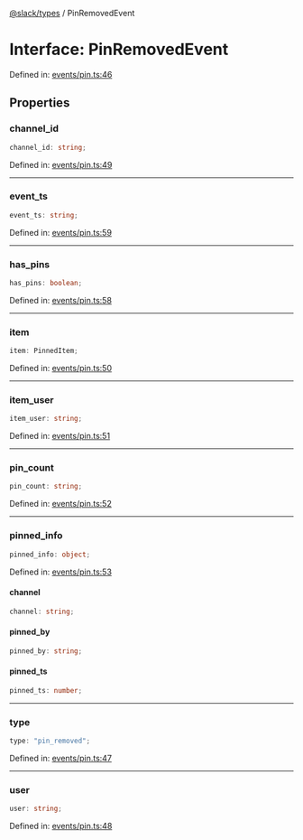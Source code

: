 [@slack/types](../index.md) / PinRemovedEvent

# Interface: PinRemovedEvent

Defined in: [events/pin.ts:46](https://github.com/slackapi/node-slack-sdk/blob/main/packages/types/src/events/pin.ts#L46)

## Properties

### channel\_id

```ts
channel_id: string;
```

Defined in: [events/pin.ts:49](https://github.com/slackapi/node-slack-sdk/blob/main/packages/types/src/events/pin.ts#L49)

***

### event\_ts

```ts
event_ts: string;
```

Defined in: [events/pin.ts:59](https://github.com/slackapi/node-slack-sdk/blob/main/packages/types/src/events/pin.ts#L59)

***

### has\_pins

```ts
has_pins: boolean;
```

Defined in: [events/pin.ts:58](https://github.com/slackapi/node-slack-sdk/blob/main/packages/types/src/events/pin.ts#L58)

***

### item

```ts
item: PinnedItem;
```

Defined in: [events/pin.ts:50](https://github.com/slackapi/node-slack-sdk/blob/main/packages/types/src/events/pin.ts#L50)

***

### item\_user

```ts
item_user: string;
```

Defined in: [events/pin.ts:51](https://github.com/slackapi/node-slack-sdk/blob/main/packages/types/src/events/pin.ts#L51)

***

### pin\_count

```ts
pin_count: string;
```

Defined in: [events/pin.ts:52](https://github.com/slackapi/node-slack-sdk/blob/main/packages/types/src/events/pin.ts#L52)

***

### pinned\_info

```ts
pinned_info: object;
```

Defined in: [events/pin.ts:53](https://github.com/slackapi/node-slack-sdk/blob/main/packages/types/src/events/pin.ts#L53)

#### channel

```ts
channel: string;
```

#### pinned\_by

```ts
pinned_by: string;
```

#### pinned\_ts

```ts
pinned_ts: number;
```

***

### type

```ts
type: "pin_removed";
```

Defined in: [events/pin.ts:47](https://github.com/slackapi/node-slack-sdk/blob/main/packages/types/src/events/pin.ts#L47)

***

### user

```ts
user: string;
```

Defined in: [events/pin.ts:48](https://github.com/slackapi/node-slack-sdk/blob/main/packages/types/src/events/pin.ts#L48)
